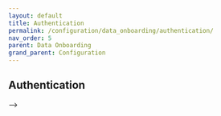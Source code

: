 ```yaml
---
layout: default
title: Authentication
permalink: /configuration/data_onboarding/authentication/
nav_order: 5
parent: Data Onboarding
grand_parent: Configuration
---
```


## **Authentication** 

--> <TODO Vatsal>